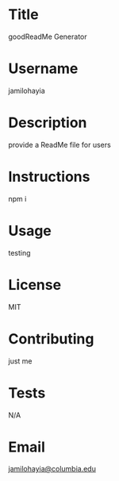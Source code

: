 

 
# Title
goodReadMe Generator
# Username 
jamilohayia
# Description 
provide a ReadMe file for users
# Instructions
npm i
# Usage
testing
# License 
MIT
# Contributing
just me
# Tests
N/A
# Email
jamilohayia@columbia.edu


